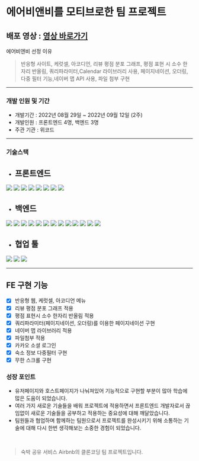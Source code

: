 # 에어비앤비를 모티브로한 팀 프로젝트

## 배포 영상 : <a href="https://youtu.be/DWaKFjUI7Ew">영상 바로가기</a>

에어비엔비 선정 이유

> 반응형 사이트, 케럿셀, 아코디언, 리뷰 평점 분포 그래프, 평점 표현 시 소수 한 자리 반올림, 쿼리파라미터,Calendar 라이브러리 사용, 페이지네이션, 오더링, 다중 필터 기능,네이버 맵 API 사용, 파일 첨부 구현
---

### 개발 인원 및 기간

- 개발기간 : 2022년 08월 29일 ~ 2022년 09월 12일 (2주)
- 개발인원 : 프론트엔드 4명, 백엔드 3명
- 주관 기관 : 위코드

---

### 기술스택

- ## 프론트엔드

<img src="https://img.shields.io/badge/JavaScript-FFCA28?style=flat-square&logo=javascript&logoColor=white"/> <img src="https://img.shields.io/badge/React.js-58c3cc?style=flat-square&logo=React&logoColor=white"/> <img src="https://img.shields.io/badge/Redux-6441a5?style=flat-square&logo=Redux&logoColor=white"/> <img src="https://img.shields.io/badge/CRA-58c3cc?style=flat-square&logo=Create-React-App&logoColor=white"/> <img src="https://img.shields.io/badge/React Router Dom-gray?style=flat-square&logo=React-Router&logoColor=F6BB43"/> <img src="https://img.shields.io/badge/styled components-F6BB43?style=flat-square&logo=styledcomponents&logoColor=white"/> <img src="https://img.shields.io/badge/eslint-000066?style=flat-square&logo=eslint&logoColor=white"/> <img src="https://img.shields.io/badge/prettier-00CC00?style=flat-square&logo=eslint&logoColor=white"/>
<br>
- ## 백엔드

<img src="https://img.shields.io/badge/JavaScript-FFCA28?style=flat-square&logo=javascript&logoColor=white"/> <img src="https://img.shields.io/badge/Node.js-008000?style=flat-square&logo=Node.js&logoColor=white"/> <img src="https://img.shields.io/badge/Express-000080?style=flat-square&logo=Express&logoColor=white"/> <img src="https://img.shields.io/badge/ MySQL8.0-6441a5?style=flat-square&logo=MySQL&logoColor=white"/> <img src="https://img.shields.io/badge/Postman-F6BB43?style=flat-square&logo=Postman&logoColor=white"/> <img src="https://img.shields.io/badge/JWT-F6BB43?style=flat-square&logo=JWT&logoColor=white"/> <img src="https://img.shields.io/badge/jest-F6BB43?style=flat-square&logo=jest&logoColor=white"/> <img src="https://img.shields.io/badge/aws(EC2)-F6BB43?style=flat-square&logo=amazonaws&logoColor=white"/> <img src="https://img.shields.io/badge/aws(vpc)-F6BB43?style=flat-square&logo=amazonaws&logoColor=white"/> <img src="https://img.shields.io/badge/aws(rds)-F6BB43?style=flat-square&logo=amazonaws&logoColor=white"/> <img src="https://img.shields.io/badge/docker-F6BB43?style=flat-square&logo=docker&logoColor=white"/> <img src="https://img.shields.io/badge/nginx-F6BB43?style=flat-square&logo=nginx&logoColor=white"/> <img src="https://img.shields.io/badge/CI/CD-F6BB43?style=flat-square&logo=CI/CD&logoColor=white"/>
<br>
- ## 협업 툴

<img src="https://img.shields.io/badge/Notion-1c1c1c?style=flat-square&logo=Notion&logoColor=white"/> <img src="https://img.shields.io/badge/Slack-553830?style=flat-square&logo=Slack&logoColor=white"/> <img src="https://img.shields.io/badge/Trello-6441a5?style=flat-square&logo=Trello&logoColor=white"/>

---


## FE 구현 기능

- [x] 반응형 웹, 케럿셀, 아코디언 메뉴
- [x] 리뷰 평점 분포 그래프 적용
- [x] 평점 표현시 소수 한자리 반올림 적용
- [x] 쿼리파라미터(페이지네이션, 오더링)를 이용한 페이지네이션 구현
- [x] 네이버 맵 라이브러리 적용
- [x] 파일첨부 적용
- [x] 카카오 소셜 로그인
- [x] 숙소 정보 다중필터 구현
- [x] 무한 스크롤 구현

### 성장 포인트

- 유저페이지와 호스트페이지가 나눠져있어 기능적으로 구현할 부분이 많아 학습에 많은 도움이 되었습니다.
- 여러 가지 새로운 기술들을 배워 프로젝트에 적용하면서 프론트엔드 개발자로서 끊임없이 새로운 기술들을 공부하고 적용하는 중요성에 대해 깨달았습니다. 
- 팀원들과 협업하며 함께하는 팀원으로서 프로젝트를 완성시키기 위해 소통하는 기술에 대해 다시 한번 생각해보는 소중한 경험이 되었습니다. 
<br>

> 숙박 공유 서비스 Airbnb의 클론코딩 팀 프로젝트입니다. 

